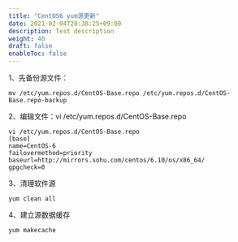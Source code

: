 ```yaml
---
title: "CentOS6 yum源更新"
date: 2021-02-04T20:38:25+09:00
description: Test description
weight: 40
draft: false
enableToc: false
---
```


1、先备份源文件：

```shell
mv /etc/yum.repos.d/CentOS-Base.repo /etc/yum.repos.d/CentOS-Base.repo-backup
```

2、编辑文件：vi /etc/yum.repos.d/CentOS-Base.repo

```shell
vi /etc/yum.repos.d/CentOS-Base.repo
[base]
name=CentOS-6
failovermethod=priority
baseurl=http://mirrors.sohu.com/centos/6.10/os/x86_64/
gpgcheck=0
```



3、清理软件源

```shell
yum clean all
```

4、建立源数据缓存

```shell
yum makecache
```





